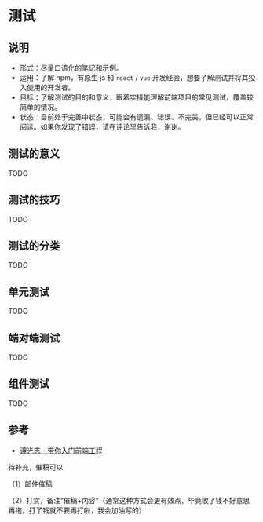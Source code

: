 # 测试

## 说明

- 形式：尽量口语化的笔记和示例。
- 适用：了解 npm，有原生 js 和 `react` / `vue` 开发经验，想要了解测试并将其投入使用的开发者。
- 目标：了解测试的目的和意义，跟着实操能理解前端项目的常见测试，覆盖较简单的情况。
- 状态：目前处于完善中状态，可能会有遗漏、错误、不完美，但已经可以正常阅读。如果你发现了错误，请在评论里告诉我，谢谢。

## 测试的意义

TODO

## 测试的技巧

TODO

## 测试的分类

TODO

## 单元测试

TODO

## 端对端测试

TODO

## 组件测试

TODO

## 参考

- [谭光志 - 带你入门前端工程](https://woai3c.github.io/introduction-to-front-end-engineering/)

待补充，催稿可以

（1）邮件催稿

（2）打赏，备注“催稿+内容”（通常这种方式会更有效点，毕竟收了钱不好意思再拖，打了钱就不要再打啦，我会加油写的）
